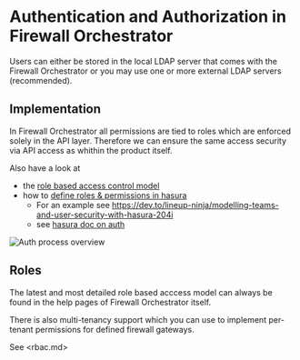# Authentication and Authorization in Firewall Orchestrator

Users can either be stored in the local LDAP server that comes with the Firewall Orchestrator or you may use one or more external LDAP servers (recommended).


## Implementation
In Firewall Orchestrator all permissions are tied to roles which are enforced solely in the API layer. 
Therefore we can ensure the same access security via API access as whithin the product itself.

Also have a look at
- the [role based access control model](rbac.md)
- how to [define roles & permissions in hasura](https://hasura.io/docs/1.0/graphql/manual/auth/authorization/index.html)
  - For an example see <https://dev.to/lineup-ninja/modelling-teams-and-user-security-with-hasura-204i>
  - see [hasura doc on auth](https://hasura.io/docs/1.0/graphql/manual/auth/authorization/roles-variables.html)

![Auth process overview](fworch-auth-process.png)

## Roles

The latest and most detailed role based acccess model can always be found in the help pages of Firewall Orchestrator itself.

There is also multi-tenancy support which you can use to implement per-tenant permissions for defined firewall gateways.

See <rbac.md>

